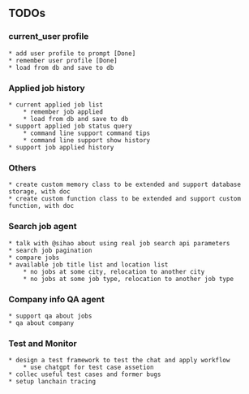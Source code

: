 ## TODOs
### current_user profile
    * add user profile to prompt [Done]
    * remember user profile [Done]
    * load from db and save to db
### Applied job history
    * current applied job list
        * remember job applied
        * load from db and save to db
    * support applied job status query
        * command line support command tips
        * command line support show history
    * support job applied history

### Others
    * create custom memory class to be extended and support database storage, with doc
    * create custom function class to be extended and support custom function, with doc

### Search job agent
    * talk with @sihao about using real job search api parameters
    * search job pagination
    * compare jobs
    * available job title list and location list
        * no jobs at some city, relocation to another city
        * no jobs at some job type, relocation to another job type

### Company info QA agent
    * support qa about jobs
    * qa about company

### Test and Monitor
    * design a test framework to test the chat and apply workflow
        * use chatgpt for test case assetion
    * collec useful test cases and former bugs
    * setup lanchain tracing
